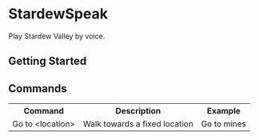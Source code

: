 # StardewSpeak

Play Stardew Valley by voice.

## Getting Started

## Commands
<table>
    <tr>
        <th>Command</th>
        <th>Description</th>
        <th>Example</th>
    </tr>
    <tr>
        <td>Go to &lt;location&gt;</td>
        <td>Walk towards a fixed location</td>
        <td>Go to mines</td>
    </tr>
</table>